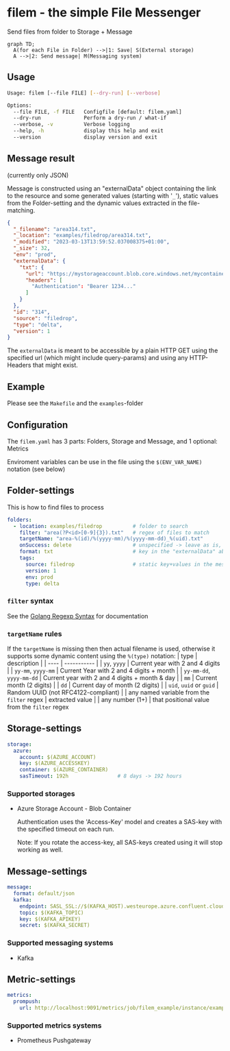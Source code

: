 # filem - the simple File Messenger

Send files from folder to Storage + Message

```mermaid
graph TD;
  A(for each File in Folder) -->|1: Save| S(External storage)
  A -->|2: Send message| M(Messaging system)
```

## Usage
```sh
Usage: filem [--file FILE] [--dry-run] [--verbose]

Options:
  --file FILE, -f FILE   Configfile [default: filem.yaml]
  --dry-run              Perform a dry-run / what-if
  --verbose, -v          Verbose logging
  --help, -h             display this help and exit
  --version              display version and exit
```

## Message result
(currently only JSON)

Message is constructed using an "externalData" object containing the link to the resource and some generated values (starting with '`_`'), static values from the Folder-setting and the dynamic values extracted in the file-matching.
```json
{
  "_filename": "area314.txt",
  "_location": "examples/filedrop/area314.txt",
  "_modified": "2023-03-13T13:59:52.037008375+01:00",
  "_size": 32,
  "env": "prod",
  "externalData": {
    "txt": {
      "url": "https://mystorageaccount.blob.core.windows.net/mycontainer/area-314/2023-03/2023-03-13_51F4CA2B-AF0D-2904-37E2-50F789506C18.txt",
      "headers": [
        "Authentication": "Bearer 1234..."
      ]
    }
  },
  "id": "314",
  "source": "filedrop",
  "type": "delta",
  "version": 1
}
```

The `externalData` is meant to be accessible by a plain HTTP GET using the specified url (which might include query-params) and using any HTTP-Headers that might exist.

## Example
Please see the `Makefile` and the `examples`-folder

## Configuration
The `filem.yaml` has 3 parts: Folders, Storage and Message, and 1 optional: Metrics

Enviroment variables can be use in the file using the `$(ENV_VAR_NAME)` notation (see below)

## Folder-settings
This is how to find files to process

```yaml
folders:
  - location: examples/filedrop          # folder to search
    filter: "area(?P<id>[0-9]{3}).txt"   # regex of files to match
    targetName: "area-%(id)/%(yyyy-mm)/%(yyyy-mm-dd)_%(uid).txt"
    onSuccess: delete                    # unspecified -> leave as is, or 'delete'
    format: txt                          # key in the "externalData" above
    tags:
      source: filedrop                   # static key+values in the message
      version: 1
      env: prod
      type: delta
```
### `filter` syntax
See the [Golang Regexp Syntax](https://pkg.go.dev/regexp/syntax) for documentation

### `targetName` rules
If the `targetName` is missing then then actual filename is used, otherwise it supports some dynamic content using the `%(type)` notation:
| type | description |
| ---- | ----------- |
| `yy`, `yyyy` | Current year with 2 and 4 digits |
| `yy-mm`, `yyyy-mm` | Current Year with 2 and 4 digits + month |
| `yy-mm-dd`, `yyyy-mm-dd` | Current year with 2 and 4 digits + month & day |
| `mm` | Current month (2 digits) |
| `dd` | Current day of month (2 digits) |
| `uid`, `uuid` or `guid` | Random UUID (not RFC4122-compliant) |
| any named variable from the `filter` regex | extracted value |
| any number (1+) | that positional value from the `filter` regex


## Storage-settings
```yaml
storage:
  azure:
    account: $(AZURE_ACCOUNT)
    key: $(AZURE_ACCESSKEY)
    container: $(AZURE_CONTAINER)
    sasTimeout: 192h                # 8 days -> 192 hours
```
### Supported storages
*  Azure Storage Account - Blob Container
   
   Authentication uses the 'Access-Key' model and creates a SAS-key with the specified timeout on each run.

   Note: If you rotate the access-key, all SAS-keys created using it will stop working as well.

## Message-settings
```yaml
message:
  format: default/json
  kafka:
    endpoint: SASL_SSL://$(KAFKA_HOST).westeurope.azure.confluent.cloud:9092
    topic: $(KAFKA_TOPIC)
    key: $(KAFKA_APIKEY)
    secret: $(KAFKA_SECRET)
```

### Supported messaging systems
* Kafka

## Metric-settings
```yaml
metrics:
  prompush:
    url: http://localhost:9091/metrics/job/filem_example/instance/example-instance
```

### Supported metrics systems
* Prometheus Pushgateway
